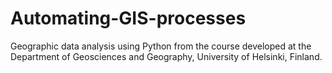 # Automating-GIS-processes
Geographic data analysis using Python from the course developed at the Department of Geosciences and Geography, University of Helsinki, Finland.
